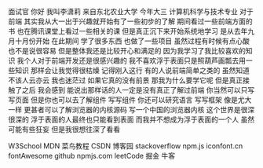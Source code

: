 面试官 
你好 
我叫李潇莉 
来自东北农业大学 
今年大三 
计算机科学与技术专业 
对于前端 
其实我从大一出于兴趣就开始有了一些初步的了解
期间看过一些前端方面的书 也在腾讯课堂上看过一些相关的课
但是真正沉下来开始系统地学习 
是从去年九月十月份开始
在此期间 学了很多东西 也做了一些项目
虽然过程有时候有点心酸 也不是说很容易
但是整体我还是比较开心和满足的
因为我学习了我比较喜欢的知识
我个人对于前端开发还是很感兴趣的
我不喜欢浮于表面只是照葫芦画瓢去用一些知识
那样会让我觉得很枯燥
记得刚入这行
有的人说前端简单之类的
虽然知道不该人云亦云
我也迷茫过 如果它真的没有前景 那我为什么要学它呢
但是真正接触了之后
我会感到 能说出那样话的人一定是没有真正了解过前端
你当然可以只写写页面
但是你也可以去了解组件 写写组件
你还可以研究语言 写写框架 像是尤大一样
更甚者可以了解浏览器的内核源码
写一个中国的浏览器内核
这个世界是很深很深的
浮于表面的人最终也只能看到表面
而我并不想成为浮于表面的一个人
虽然可能有些狂妄 但是我很想往深了看看


W3School MDN 菜鸟教程 
CSDN 博客园 
stackoverflow npm.js iconfont.cn fontAwesome github npmjs.com
leetCode 掘金 牛客

